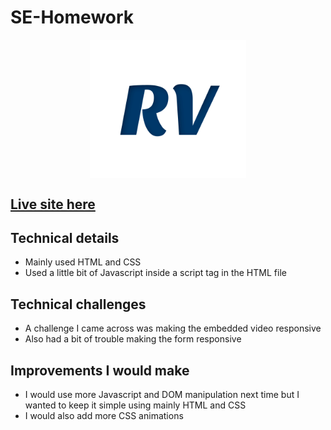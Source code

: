 # SE-Homework

<img src='images/desktop-RV.svg' style="width:250px; display:flex; margin:auto;">
 
## [Live site here](https://ricardonyc.github.io/SE-Homework/)

## Technical details
- Mainly used HTML and CSS
- Used a little bit of Javascript inside a script tag in the HTML file

## Technical challenges
- A challenge I came across was making the embedded video responsive
- Also had a bit of trouble making the form responsive

## Improvements I would make
- I would use more Javascript and DOM manipulation next time but I wanted to keep it simple using mainly HTML and CSS
- I would also add more CSS animations






